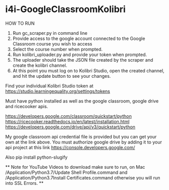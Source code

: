 # i4i-GoogleClassroomKolibri

HOW TO RUN

1. Run gc_scraper.py in command line
2. Provide access to the google account connected to the Google Classroom course you wish to access
3. Select the course number when prompted.
4. Run kolibri_uploader.py and provide your token when prompted.
5. The uploader should take the JSON file created by the scraper and create the kolibri channel.
6. At this point you must log on to Kolibri Studio, open the created channel,
   and hit the update button to see your changes.



Find your individual Kolibri Studio token at https://studio.learningequality.org/settings/tokens

Must have python installed as well as the google classroom, google drive and ricecooker apis.

https://developers.google.com/classroom/quickstart/python
https://ricecooker.readthedocs.io/en/latest/installation.html
https://developers.google.com/drive/api/v3/quickstart/python

My google classroom api credential file is provided but you can get your own at the link above.
You must authorize google drive by adding it to your api project at this link https://console.developers.google.com/

Also pip install python-slugify

** Note for YouTube Videos to download make sure to run, on Mac /Application/Python3.7/Update Shell Profile.command and /Application/Python3.7Install Certificates.command otherwise you will run into SSL Errors. **
